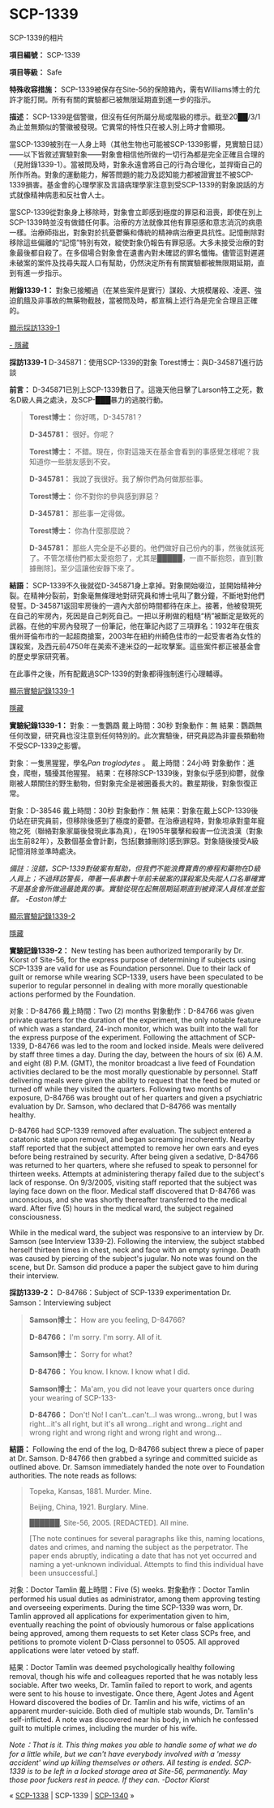 # SCP-1339
                        




SCP-1339的相片



**項目編號：** SCP-1339

**項目等級：** Safe

**特殊收容措施：** SCP-1339被保存在Site-56的保險箱內，需有Williams博士的允許才能打開。所有有關的實驗都已被無限延期直到進一步的指示。

**描述：** SCP-1339是個警徽，但沒有任何所屬分局或階級的標示。截至20██/3/1為止並無類似的警徽被發現。它異常的特性只在被人別上時才會顯現。

當SCP-1339被別在一人身上時（其他生物也可能被SCP-1339影響，見實驗日誌）——以下皆敘述實驗對象——對象會相信他所做的一切行為都是完全正確且合理的（見附錄1339-1）。當被問及時，對象永遠會將自己的行為合理化，並捍衛自己的所作所為。對象的運動能力，解答問題的能力及認知能力都被證實並不被SCP-1339損害。基金會的心理學家及言語病理學家注意到受SCP-1339的對象說話的方式就像精神病患和反社會人士。

當SCP-1339從對象身上移除時，對象會立即感到極度的罪惡和沮喪，即使在別上SCP-1339時並沒有做錯任何事。治療的方法就像其他有罪惡感和意志消沉的病患一樣。治療師指出，對象對於抗憂鬱藥和傳統的精神病治療更具抗性。記憶刪除對移除這些偏離的“記憶”特別有效，縱使對象仍報告有罪惡感。大多未接受治療的對象最後都自殺了。在多個場合對象會在遺書內對未確認的罪名懺悔。儘管這對遲遲未破案的案件及找尋失蹤人口有幫助，仍然決定所有有關實驗都被無限期延期，直到有進一步指示。

**附錄1339-1：** 對象已接觸過（在某些案件是實行）謀殺、大規模屠殺、凌遲、強迫飢餓及非事故的無藥物截肢，當被問及時，都宣稱上述行為是完全合理且正確的。


<a shape='rect' class='collapsible-block-link' href='javascript:;'>&#39023;&#31034;&#25505;&#35370;1339-1</a>

<a shape='rect' class='collapsible-block-link' href='javascript:;'>-&#160;&#38577;&#34255;</a>

**採訪1339-1** 
D-345871：使用SCP-1339的對象
Torest博士：與D-345871進行訪談

**前言：** D-345871已別上SCP-1339數日了。這幾天他目擊了Larson特工之死，數名D級人員之處決，及SCP-███暴力的逃脫行動。


> **Torest博士：** 你好嗎，D-345781？
> 
> **D-345781：** 很好。你呢？
> 
> **Torest博士：** 不錯。現在，你對這幾天在基金會看到的事感覺怎樣呢？我知道你一些朋友感到不安。
> 
> **D-345781：** 我說了我很好。我了解你們為何做那些事。
> 
> **Torest博士：** 你不對你的參與感到罪惡？
> 
> **D-345781：** 那些事一定得做。
> 
> **Torest博士：** 你為什麼那麼說？
> 
> **D-345781：** 那些人完全是不必要的。他們做好自己份內的事，然後就該死了。不管怎樣他們都太愛抱怨了，尤其是█████，一直不斷抱怨，直到[數據刪除]。至少這讓他安靜下來了。
> 

**結語：** SCP-1339不久後就從D-345871身上拿掉。對象開始啜泣，並開始精神分裂。在精神分裂前，對象毫無條理地對研究員和博士吼叫了數分鐘，不斷地對他們發誓。D-345871返回牢房後的一週內大部份時間都待在床上。接著，他被發現死在自己的牢房內，死因是自己刺死自己。一把以牙刷做的粗糙“柄”被斷定是致死的武器。在他的牢房內發現了一份筆記，他在筆記內認了三項罪名：1932年在俄亥俄州哥倫布市的一起超商搶案，2003年在紐約州綺色佳市的一起受害者為女性的謀殺案，及西元前4750年在美索不達米亞的一起攻擊案。這些案件都正被基金會的歷史學家研究著。

在此事件之後，所有配戴過SCP-1339的對象都得強制進行心理輔導。





<a shape='rect' class='collapsible-block-link' href='javascript:;'>&#39023;&#31034;&#23526;&#39511;&#35352;&#37636;1339-1</a>

<a shape='rect' class='collapsible-block-link' href='javascript:;'>&#38577;&#34255;</a>

**實驗紀錄1339-1：** 
對象：一隻鸚鵡
戴上時間：30秒
對象動作：無
結果：鸚鵡無任何改變，研究員也沒注意到任何特別的。此次實驗後，研究員認為非靈長類動物不受SCP-1339之影響。

對象：一隻黑猩猩，學名*Pan troglodytes* 。
戴上時間：24小時
對象動作：進食，爬樹，騷擾其他猩猩。
結果：在移除SCP-1339後，對象似乎感到抑鬱，就像剛被人類關住的野生動物，但對象完全是被圈養長大的。數星期後，對象恢復正常。

對象：D-38546
戴上時間：30秒
對象動作：無
結果：對象在戴上SCP-1339後仍站在研究員前，但移除後感到了極度的憂鬱。在治療過程時，對象坦承對童年寵物之死（聯絡對象家屬後發現此事為真），在1905年襲擊和殺害一位流浪漢（對象出生前82年），及數個基金會計劃，包括[數據刪除]感到罪惡。對象隨後接受A級記憶消除並準時處決。

*備註：沒錯，SCP-1339對破案有幫助，但我們不能浪費寶貴的療程和藥物在D級人員上；不過拜訪警長，帶著一長串數十年前未破案的謀殺案及失蹤人口名單確實不是基金會所做過最詭異的事。實驗從現在起無限期延期直到被資深人員核准並監督。 -Easton博士* 





<a shape='rect' class='collapsible-block-link' href='javascript:;'>&#39023;&#31034;&#23526;&#39511;&#35352;&#37636;1339-2</a>

<a shape='rect' class='collapsible-block-link' href='javascript:;'>&#38577;&#34255;</a>

**實驗記錄1339-2：** New testing has been authorized temporarily by Dr. Kiorst of Site-56, for the express purpose of determining if subjects using SCP-1339 are valid for use as Foundation personnel. Due to their lack of guilt or remorse while wearing SCP-1339, users have been speculated to be superior to regular personnel in dealing with more morally questionable actions performed by the Foundation.

对象：D-84766
戴上時間：Two (2) months
對象動作：D-84766 was given private quarters for the duration of the experiment, the only notable feature of which was a standard, 24-inch monitor, which was built into the wall for the express purpose of the experiment. Following the attachment of SCP-1339, D-84766 was led to the room and locked inside. Meals were delivered by staff three times a day. During the day, between the hours of six (6) A.M. and eight (8) P.M. (GMT), the monitor broadcast a live feed of Foundation activities declared to be the most morally questionable by personnel. Staff delivering meals were given the ability to request that the feed be muted or turned off while they visited the quarters. Following two months of exposure, D-84766 was brought out of her quarters and given a psychiatric evaluation by Dr. Samson, who declared that D-84766 was mentally healthy.

D-84766 had SCP-1339 removed after evaluation. The subject entered a catatonic state upon removal, and began screaming incoherently. Nearby staff reported that the subject attempted to remove her own ears and eyes before being restrained by security. After being given a sedative, D-84766 was returned to her quarters, where she refused to speak to personnel for thirteen weeks. Attempts at administering therapy failed due to the subject's lack of response. On 9/3/2005, visiting staff reported that the subject was laying face down on the floor. Medical staff discovered that D-84766 was unconscious, and she was shortly thereafter transferred to the medical ward. After five (5) hours in the medical ward, the subject regained consciousness.

While in the medical ward, the subject was responsive to an interview by Dr. Samson (see Interview 1339-2). Following the interview, the subject stabbed herself thirteen times in chest, neck and face with an empty syringe. Death was caused by piercing of the subject's jugular. No note was found on the scene, but Dr. Samson did produce a paper the subject gave to him during their interview.

**採訪1339-2：** 
D-84766：Subject of SCP-1339 experimentation
Dr. Samson：Interviewing subject


> **Samson博士：** How are you feeling, D-84766?
> 
> **D-84766：** I'm sorry. I'm sorry. All of it.
> 
> **Samson博士：** Sorry for what?
> 
> **D-84766：** You know. I know. I know what I did.
> 
> **Samson博士：** Ma'am, you did not leave your quarters once during your wearing of SCP-133-
> 
> **D-84766：** Don't! No! I can't…can't…I was wrong…wrong, but I was right…it's all right, but it's all wrong…right and wrong…right and wrong right and wrong right and wrong right and wrong…
> 

**結語：** Following the end of the log, D-84766 subject threw a piece of paper at Dr. Samson. D-84766 then grabbed a syringe and committed suicide as outlined above. Dr. Samson immediately handed the note over to Foundation authorities. The note reads as follows:


> Topeka, Kansas, 1881. Murder. Mine.
> 
> Beijing, China, 1921. Burglary. Mine.
> 
> ██████, Site-56, 2005. [REDACTED]. All mine.
> 
> [The note continues for several paragraphs like this, naming locations, dates and crimes, and naming the subject as the perpetrator. The paper ends abruptly, indicating a date that has not yet occurred and naming a yet-unknown individual. Attempts to find this individual have been unsuccessful.]
> 

对象：Doctor Tamlin
戴上時間：Five (5) weeks.
對象動作：Doctor Tamlin performed his usual duties as administrator, among them approving testing and overseeing experiments. During the time SCP-1339 was worn, Dr. Tamlin approved all applications for experimentation given to him, eventually reaching the point of obviously humorous or false applications being approved, among them requests to set Keter class SCPs free, and petitions to promote violent D-Class personnel to 05O5. All approved applications were later vetoed by staff.

結果：Doctor Tamlin was deemed psychologically healthy following removal, though his wife and colleagues reported that he was notably less sociable. After two weeks, Dr. Tamlin failed to report to work, and agents were sent to his house to investigate. Once there, Agent Jotes and Agent Howard discovered the bodies of Dr. Tamlin and his wife, victims of an apparent murder-suicide. Both died of multiple stab wounds, Dr. Tamlin's self-inflicted. A note was discovered near his body, in which he confessed guilt to multiple crimes, including the murder of his wife.

*Note：That is it. This thing makes you able to handle some of what we do for a little while, but we can't have everybody involved with a 'messy accident' wind up killing themselves or others. All testing is ended. SCP-1339 is to be left in a locked storage area at Site-56, permanently. May those poor fuckers rest in peace. If they can.
-Doctor Kiorst* 






« [SCP-1338](/scp-1338) | SCP-1339 | [SCP-1340](/scp-1340) »





                    